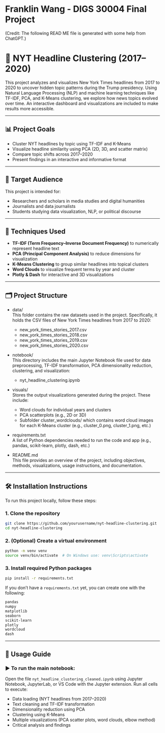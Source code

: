 # Franklin Wang - DIGS 30004 Final Project
(Credit: The following READ ME file is generated with some help from ChatGPT.) 

# 📰 NYT Headline Clustering (2017–2020)

This project analyzes and visualizes New York Times headlines from 2017 to 2020 to uncover hidden topic patterns during the Trump presidency. Using Natural Language Processing (NLP) and machine learning techniques like TF-IDF, PCA, and K-Means clustering, we explore how news topics evolved over time. An interactive dashboard and visualizations are included to make results more accessible.

---

## 📊 Project Goals

- Cluster NYT headlines by topic using TF-IDF and K-Means
- Visualize headline similarity using PCA (2D, 3D, and scatter matrix)
- Compare topic shifts across 2017–2020
- Present findings in an interactive and informative format

---

## 🎯 Target Audience

This project is intended for:
- Researchers and scholars in media studies and digital humanities
- Journalists and data journalists
- Students studying data visualization, NLP, or political discourse

---

## 🧠 Techniques Used

- **TF-IDF (Term Frequency–Inverse Document Frequency)** to numerically represent headline text
- **PCA (Principal Component Analysis)** to reduce dimensions for visualization
- **K-Means Clustering** to group similar headlines into topical clusters
- **Word Clouds** to visualize frequent terms by year and cluster
- **Plotly & Dash** for interactive and 3D visualizations

---

## 🗂 Project Structure

- data/ </br>
This folder contains the raw datasets used in the project. Specifically, it holds the CSV files of New York Times headlines from 2017 to 2020:
  - new_york_times_stories_2017.csv
  - new_york_times_stories_2018.csv
  - new_york_times_stories_2019.csv
  - new_york_times_stories_2020.csv

- notebook/ </br>
This directory includes the main Jupyter Notebook file used for data preprocessing, TF-IDF transformation, PCA dimensionality reduction, clustering, and visualization:
  - nyt_headline_clustering.ipynb
  
- visuals/ </br>
Stores the output visualizations generated during the project. These include:
  - Word clouds for individual years and clusters
  - PCA scatterplots (e.g., 2D or 3D)
  - Subfolder cluster_wordclouds/ which contains word cloud images for each K-Means cluster (e.g., cluster_0.png, cluster_1.png, etc.)

- requirements.txt </br>
  A list of Python dependencies needed to run the code and app (e.g., pandas, scikit-learn, plotly, dash, etc.)

- README.md </br>
This file provides an overview of the project, including objectives, methods, visualizations, usage instructions, and documentation.

---

## 🛠️ Installation Instructions

To run this project locally, follow these steps:

### 1. Clone the repository

```bash
git clone https://github.com/yourusername/nyt-headline-clustering.git
cd nyt-headline-clustering
```

### 2. (Optional) Create a virtual environment

```bash
python -m venv venv
source venv/bin/activate  # On Windows use: venv\Scripts\activate
```

### 3. Install required Python packages

```bash
pip install -r requirements.txt
```

If you don’t have a `requirements.txt` yet, you can create one with the following:

```txt
pandas
numpy
matplotlib
seaborn
scikit-learn
plotly
wordcloud
dash
```

---

## 🚀 Usage Guide

### ▶️ To run the main notebook:

Open the file `nyt_headline_clustering_cleaned.ipynb` using Jupyter Notebook, JupyterLab, or VS Code with the Jupyter extension. Run all cells to execute:

- Data loading (NYT headlines from 2017–2020)
- Text cleaning and TF-IDF transformation
- Dimensionality reduction using PCA
- Clustering using K-Means
- Multiple visualizations (PCA scatter plots, word clouds, elbow method)
- Critical analysis and findings
